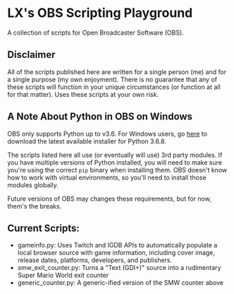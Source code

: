 # LX's OBS Scripting Playground
A collection of scripts for Open Broadcaster Software (OBS).

## Disclaimer
All of the scripts published here are written for a single person (me) and for a single purpose (my own enjoyment).  There is no guarantee that any of these scripts will function in your unique circumstances (or function at all for that matter).  Uses these scripts at your own risk.

## A Note About Python in OBS on Windows
OBS only supports Python up to v3.6.  For Windows users, go [here](https://www.python.org/downloads/release/python-368/) to download the latest available installer for Python 3.6.8.

The scripts listed here all use (or eventually will use) 3rd party modules.  If you have multiple versions of Python installed, you will need to make sure you're using the correct ``pip`` binary when installing them.  OBS doesn't know how to work with virtual environments, so you'll need to install those modules globally.

Future versions of OBS may changes these requirements, but for now, them's the breaks.

## Current Scripts:
* gameinfo.py: Uses Twitch and IGDB APIs to automatically populate a local browser source with game information, including cover image, release dates, platforms, developers, and publishers.
* smw_exit_counter.py: Turns a "Text (GDI+)" source into a rudimentary Super Mario World exit counter
* generic_counter.py: A generic-ified version of the SMW counter above